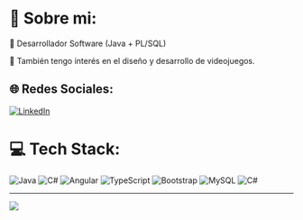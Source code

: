 # 💫 Sobre mi:
🔭 Desarrollador Software (Java + PL/SQL)

🌱 También tengo interés en el diseño y desarrollo de videojuegos.


## 🌐 Redes Sociales:
[![LinkedIn](https://img.shields.io/badge/LinkedIn-%230077B5.svg?logo=linkedin&logoColor=white)](https://www.linkedin.com/in/IsmaelCari%C3%B1anos)

# 💻 Tech Stack:
![Java](https://img.shields.io/badge/java-%23ED8B00.svg?style=flat&logo=java&logoColor=white)
![C#](https://img.shields.io/badge/c%23-%23239120.svg?style=flat&logo=SQL&logoColor=white) 
![Angular](https://img.shields.io/badge/angular-%23DD0031.svg?style=flat&logo=angular&logoColor=white) 
![TypeScript](https://img.shields.io/badge/typescript-%23007ACC.svg?style=flat&logo=typescript&logoColor=white)
![Bootstrap](https://img.shields.io/badge/bootstrap-%23563D7C.svg?style=flat&logo=bootstrap&logoColor=white) 
![MySQL](https://img.shields.io/badge/mysql-%2300f.svg?style=flat&logo=mysql&logoColor=white)
![C#](https://img.shields.io/badge/c%23-%23239120.svg?style=flat&logo=c-sharp&logoColor=white) 

---
[![](https://visitcount.itsvg.in/api?id=iscarina&label=Visitas&color=3&pretty=true)](https://visitcount.itsvg.in)
